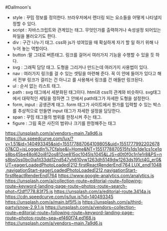 #Dallmoon's

- style : 꾸밈 정보를 정의한다. 브라우저에서 렌더링 되는 요소들을 어떻게 나타낼지 정할 수 있다.
- script : 자바스크립트와 관계있는 태그. 무엇인가를 출력하거나 속성설정 되어있는 파일을 불러오기도 한다.
- div : 구간 나누기 태그. css와 js가 섞여있을 때 확실하게 자기 할 일 하기 위해 나누어 놓는 역할이다.
- button :말 그대로 버튼태그. 링크를 걸어서 여러가지 기능을 수행할 수 있을 듯 하다.
- svg : 그래픽 담당 태그. 도형을 그리거나 만드는데 여러가지 사용법이 있다.
- nav : 여러가지 링크를 걸 수 있는 셋팅을 마련해 준다. 꼭 이 안에 들어가 있다고 해서 전부 링크가 걸리는 건 아니고 <a href></a>를 사용해서 링크를 건 애들만 링크된다.
- ul : 순서 없는 리스트 태그.
- path : svg 태그에서 세분화된 태그이다. html과 css의 관계와 비슷하다. svg태그에서 대략적인 세팅을 정하면 그 안에서 path태그가 자세한 도형을 설정한다.
- form, input : 공생관계 태그. form 태그가 사이트에서 뭔가를 입력할 수 있는 박스를 추상적으로 만들면 input 태그가 자세한 설정을 담당한다.
- span : 꾸밈 태그들의 범위를 한정시켜 주는 태그.
- figure : 그림 혹은 사진의 범위나 크기를 한정해주는 태그



https://unsplash.com/a/vendors~main.7a9d6.js
https://lux.speedcurve.com/lux/?v=1.51&id=140493345&sid=155177887064109805&uid=155177799220267807&CD=isLoggedIn%7Cfalse&l=Home&NT=1551778870515fs1ds1de1cs1ce1qs8bs45be48ol62oi812os812oe815oc1045ls1045&LJS=d0t0f0c1n1e1r8&PS=ns8bs0ss0bc0ia1it33dd12nd547vh610vw1263dh5149dw1263ds191ct4G_er0&UT=eagerLoadedPhotoLoaded|212,firstReactRenderEnd|764,LUX_end|1048,navigationStart-eagerLoadedPhotoLoaded|212,navigationStart-firstReactRenderEnd|764
https://www.google-analytics.com/analytics.js
https://unsplash.com/a/collection-route~editorial-route~following-route~keyword-landing-page-route~photos-route~search-phot~f2df1778.83f75.js
https://unsplash.com/a/editorial-route.3414a.js
https://cdn.speedcurve.com/js/lux.js?id=140493345
https://unsplash.com/a/main.bf5f5.js
https://unsplash.com/a/third-party/snow-2.9.1.js
https://unsplash.com/a/vendors~collection-route~editorial-route~following-route~keyword-landing-page-route~photos-route~sea~ef460f74.ed168.js
https://unsplash.com/a/vendors~main.7a9d6.js